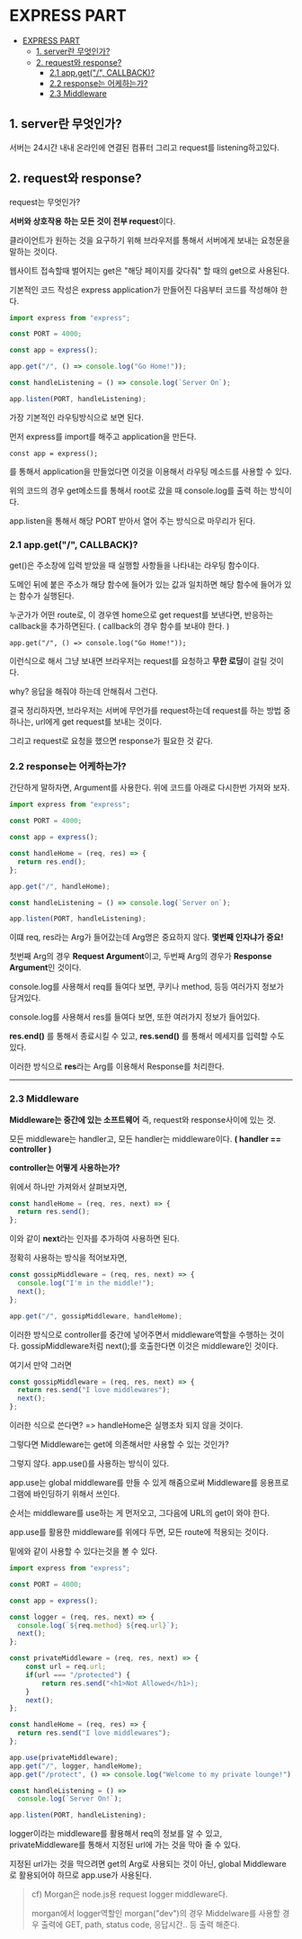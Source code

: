 # EXPRESS PART

- [EXPRESS PART](#express-part)
  - [1. server란 무엇인가?](#1-server란-무엇인가)
  - [2. request와 response?](#2-request와-response)
    - [2.1 app.get("/", CALLBACK)?](#21-appget-callback)
    - [2.2 response는 어케하는가?](#22-response는-어케하는가)
    - [2.3 Middleware](#23-middleware)

## 1. server란 무엇인가?

서버는 24시간 내내 온라인에 연결된 컴퓨터 그리고 request를 listening하고있다.

## 2. request와 response?

request는 무엇인가?

**서버와 상호작용 하는 모든 것이 전부 request**이다.

클라이언트가 원하는 것을 요구하기 위해 브라우저를 통해서 서버에게 보내는 요청문을 말하는 것이다.

웹사이트 접속할때 벌어지는 get은 "해당 페이지를 갖다줘" 할 때의 get으로 사용된다.

기본적인 코드 작성은 express application가 만들어진 다음부터 코드를 작성해야 한다.

```javascript
import express from "express";

const PORT = 4000;

const app = express();

app.get("/", () => console.log("Go Home!"));

const handleListening = () => console.log(`Server On`);

app.listen(PORT, handleListening);
```

가장 기본적인 라우팅방식으로 보면 된다.

먼저 express를 import를 해주고 application을 만든다.

    const app = express();

를 통해서 application을 만들었다면 이것을 이용해서 라우팅 메소드를 사용할 수 있다.

위의 코드의 경우 get메소드를 통해서 root로 갔을 때 console.log를 출력 하는 방식이다.

app.listen을 통해서 해당 PORT 받아서 열어 주는 방식으로 마무리가 된다.

### 2.1 app.get("/", CALLBACK)?

get()은 주소창에 입력 받았을 때 실행할 사항들을 나타내는 라우팅 함수이다.

도메인 뒤에 붙은 주소가 해당 함수에 들어가 있는 값과 일치하면 해당 함수에 들어가 있는 함수가 실행된다.

누군가가 어떤 route로, 이 경우엔 home으로 get request를 보낸다면,
반응하는 callback을 추가하면된다. ( callback의 경우 함수를 보내야 한다. )

    app.get("/", () => console.log("Go Home!"));

이런식으로 해서 그냥 보내면 브라우저는 request를 요청하고 **무한 로딩**이 걸릴 것이다.

why? 응답을 해줘야 하는데 안해줘서 그런다.

결국 정리하자면, 브라우저는 서버에 무언가를 request하는데
request를 하는 방법 중 하나는, url에게 get request를 보내는 것이다.

그리고 request로 요청을 했으면 response가 필요한 것 같다.

### 2.2 response는 어케하는가?

간단하게 말하자면, Argument를 사용한다.
위에 코드를 아래로 다시한번 가져와 보자.

```javascript
import express from "express";

const PORT = 4000;

const app = express();

const handleHome = (req, res) => {
  return res.end();
};

app.get("/", handleHome);

const handleListening = () => console.log(`Server on`);

app.listen(PORT, handleListening);
```

이떄 req, res라는 Arg가 들어갔는데 Arg명은 중요하지 않다. **몇번째 인자냐가 중요!**

첫번째 Arg의 경우 **Request Argument**이고, 두번째 Arg의 경우가 **Response Argument**인 것이다.

console.log를 사용해서 req를 들여다 보면, 쿠키나 method, 등등 여러가지 정보가 담겨있다.

console.log를 사용해서 res를 들여다 보면, 또한 여러가지 정보가 들어있다.

**res.end()** 를 통해서 종료시킬 수 있고, **res.send()** 를 통해서 메세지를 입력할 수도 있다.

이러한 방식으로 **res**라는 Arg를 이용해서 Response를 처리한다.

---

### 2.3 Middleware

**Middleware는 중간에 있는 소프트웨어** 즉, request와 response사이에 있는 것.

모든 middleware는 handler고, 모든 handler는 middleware이다. **( handler == controller )**

**controller는 어떻게 사용하는가?**

위에서 하나만 가져와서 살펴보자면,

```javascript
const handleHome = (req, res, next) => {
  return res.send();
};
```

이와 같이 **next**라는 인자를 추가하여 사용하면 된다.

정확히 사용하는 방식을 적어보자면,

```javascript
const gossipMiddleware = (req, res, next) => {
  console.log("I'm in the middle!");
  next();
};

app.get("/", gossipMiddleware, handleHome);
```

이러한 방식으로 controller를 중간에 넣어주면서 middleware역할을 수행하는 것이다.
gossipMiddleware처럼 next();를 호출한다면 이것은 middleware인 것이다.

여기서 만약 그러면

```javascript
const gossipMiddleware = (req, res, next) => {
  return res.send("I love middlewares");
  next();
};
```

이러한 식으로 쓴다면? => handleHome은 실행조차 되지 않을 것이다.

그렇다면 Middleware는 get에 의존해서만 사용할 수 있는 것인가?

그렇지 않다. app.use()를 사용하는 방식이 있다.

app.use는 global middleware를 만들 수 있게 해줌으로써 Middleware를 응용프로그램에 바인딩하기 위해서 쓰인다.

순서는 middleware를 use하는 게 먼저오고, 그다음에 URL의 get이 와야 한다.

app.use를 활용한 middleware를 위에다 두면, 모든 route에 적용되는 것이다.

밑에와 같이 사용할 수 있다는것을 볼 수 있다.

```javascript
import express from "express";

const PORT = 4000;

const app = express();

const logger = (req, res, next) => {
  console.log(`${req.method} ${req.url}`);
  next();
};

const privateMiddleware = (req, res, next) => {
	const url = req.url;
	if(url === "/protected") {
		return res.send("<h1>Not Allowed</h1>);
	}
	next();
};

const handleHome = (req, res) => {
  return res.send("I love middlewares");
};

app.use(privateMiddleware);
app.get("/", logger, handleHome);
app.get("/protect", () => console.log("Welcome to my private lounge!");

const handleListening = () =>
  console.log(`Server On!`);

app.listen(PORT, handleListening);
```

logger이라는 middleware를 활용해서 req의 정보를 알 수 있고, privateMiddleware를 통해서 지정된 url에 가는 것을 막아 줄 수 있다.

지정된 url가는 것을 막으려면 get의 Arg로 사용되는 것이 아닌, global Middleware로 활용되어야 하므로 app.use가 사용된다.

> cf) Morgan은 node.js용 request logger middleware다.
>
> morgan에서 logger역할인 morgan("dev")의 경우
> Middelware를 사용할 경우 출력에 GET, path, status code, 응답시간.. 등 출력 해준다.

